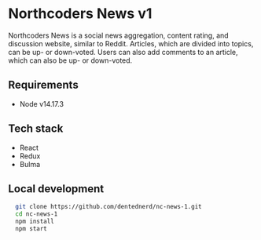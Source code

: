 # Northcoders News v1

Northcoders News is a social news aggregation, content rating, and discussion website, similar to Reddit. Articles, which are divided into topics, can be up- or down-voted. Users can also add comments to an article, which can also be up- or down-voted.

## Requirements

- Node v14.17.3

## Tech stack

- React
- Redux
- Bulma

## Local development

```bash
  git clone https://github.com/dentednerd/nc-news-1.git
  cd nc-news-1
  npm install
  npm start
```
